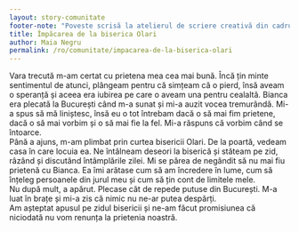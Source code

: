 ```yaml
---
layout: story-comunitate
footer-note: "Poveste scrisă la atelierul de scriere creativă din cadrul Școlii de Vară Voice Your Place: Curtea de Argeș."
title: Împăcarea de la biserica Olari
author: Maia Negru
permalink: /ro/comunitate/impacarea-de-la-biserica-olari
---
```


Vara trecută m-am certat cu prietena mea cea mai bună. Încă țin minte sentimentul de atunci, plângeam pentru că simțeam că o pierd, însă aveam o speranță și aceea era iubirea pe care o aveam una pentru cealaltă. Bianca era plecată la București când m-a sunat și mi-a auzit vocea tremurândă. Mi-a spus să mă liniștesc, însă eu o tot întrebam dacă o să mai fim prietene, dacă o să mai vorbim și o să mai fie la fel. Mi-a răspuns că vorbim când se întoarce. <br>
Până a ajuns, m-am plimbat prin curtea bisericii Olari. De la poartă, vedeam casa în care locuia ea. Ne întâlneam deseori la biserică și stăteam pe zid, râzând și discutând întâmplările zilei. Mi se părea de negândit să nu mai fiu prietenă cu Bianca. Ea îmi arătase cum să am încredere în lume, cum să înțeleg persoanele din jurul meu și cum să țin cont de limitele mele. <br>
Nu după mult, a apărut. Plecase cât de repede putuse din București. M-a luat în brațe și mi-a zis că nimic nu ne-ar putea despărți. <br>
Am așteptat apusul pe zidul bisericii și ne-am făcut promisiunea că niciodată nu vom renunța la prietenia noastră.
